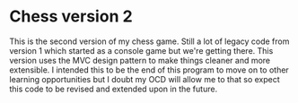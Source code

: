 # Chess version 2

This is the second version of my chess game. Still a lot of legacy code from 
version 1 which started as a console game but we're getting there. This
version uses the MVC design pattern to make things cleaner and more extensible.
I intended this to be the end of this program to move on to other 
learning opportunities but I doubt my OCD will allow me to that so expect this 
code to be revised and extended upon in the future.


